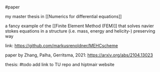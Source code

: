 #paper 


my master thesis in [[Numerics for differential equations]]

a fancy example of the [[Finite Element Method (FEM)]]
that solves navier stokes equations in a structure (i.e. mass, energy and helicity-) preserving way

link:
https://github.com/markusrenoldner/MEHCscheme

paper by Zhang, Palha, Gerritsma, 2021:
https://arxiv.org/abs/2104.13023

thesis:
#todo add link to TU repo and hiptmair website